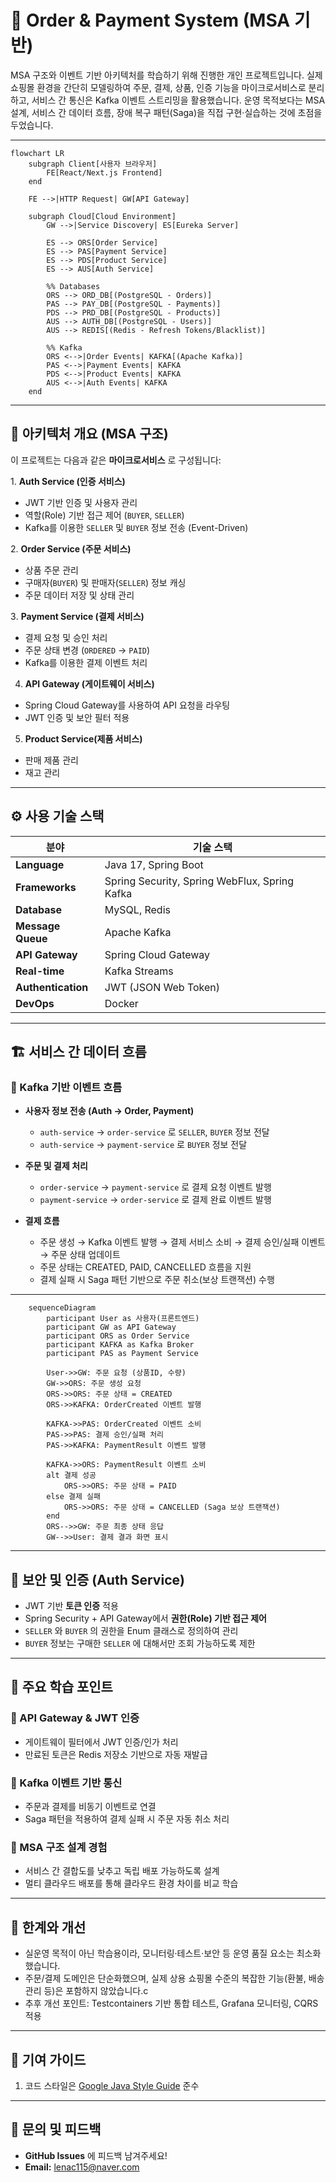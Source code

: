 # 🛒 Order & Payment System (MSA 기반)

MSA 구조와 이벤트 기반 아키텍처를 학습하기 위해 진행한 개인 프로젝트입니다.
실제 쇼핑몰 환경을 간단히 모델링하여 주문, 결제, 상품, 인증 기능을 마이크로서비스로 분리하고,
서비스 간 통신은 Kafka 이벤트 스트리밍을 활용했습니다.
운영 목적보다는 MSA 설계, 서비스 간 데이터 흐름, 장애 복구 패턴(Saga)을 직접 구현·실습하는 것에 초점을 두었습니다.

---

```mermaid
flowchart LR
    subgraph Client[사용자 브라우저]
        FE[React/Next.js Frontend]
    end

    FE -->|HTTP Request| GW[API Gateway]

    subgraph Cloud[Cloud Environment]
        GW -->|Service Discovery| ES[Eureka Server]
        
        ES --> ORS[Order Service]
        ES --> PAS[Payment Service]
        ES --> PDS[Product Service]
        ES --> AUS[Auth Service]
        
        %% Databases
        ORS --> ORD_DB[(PostgreSQL - Orders)]
        PAS --> PAY_DB[(PostgreSQL - Payments)]
        PDS --> PRD_DB[(PostgreSQL - Products)]
        AUS --> AUTH_DB[(PostgreSQL - Users)]
        AUS --> REDIS[(Redis - Refresh Tokens/Blacklist)]
        
        %% Kafka
        ORS <-->|Order Events| KAFKA[(Apache Kafka)]
        PAS <-->|Payment Events| KAFKA
        PDS <-->|Product Events| KAFKA
        AUS <-->|Auth Events| KAFKA
    end
```
---

## 📌 아키텍처 개요 (MSA 구조)
이 프로젝트는 다음과 같은 **마이크로서비스** 로 구성됩니다:

1️. **Auth Service (인증 서비스)**
- JWT 기반 인증 및 사용자 관리
- 역할(Role) 기반 접근 제어 (`BUYER`, `SELLER`)
- Kafka를 이용한 `SELLER` 및 `BUYER` 정보 전송 (Event-Driven)

2️. **Order Service (주문 서비스)**
- 상품 주문 관리
- 구매자(`BUYER`) 및 판매자(`SELLER`) 정보 캐싱
- 주문 데이터 저장 및 상태 관리

3️. **Payment Service (결제 서비스)**
- 결제 요청 및 승인 처리
- 주문 상태 변경 (`ORDERED` → `PAID`)
- Kafka를 이용한 결제 이벤트 처리

4. **API Gateway (게이트웨이 서비스)**
- Spring Cloud Gateway를 사용하여 API 요청을 라우팅
- JWT 인증 및 보안 필터 적용

5. **Product Service(제품 서비스)**
- 판매 제품 관리
- 재고 관리

---

## ⚙️ 사용 기술 스택
| 분야            | 기술 스택 |
|---------------|-----------------|
| **Language**  | Java 17, Spring Boot |
| **Frameworks**  | Spring Security, Spring WebFlux, Spring Kafka |
| **Database**   | MySQL, Redis |
| **Message Queue** | Apache Kafka |
| **API Gateway** | Spring Cloud Gateway |
| **Real-time**   | Kafka Streams |
| **Authentication** | JWT (JSON Web Token) |
| **DevOps**      | Docker |

---

## 🏗️ 서비스 간 데이터 흐름
### 🔹 Kafka 기반 이벤트 흐름
- **사용자 정보 전송 (Auth → Order, Payment)**
    - `auth-service` → `order-service` 로 `SELLER`, `BUYER` 정보 전달
    - `auth-service` → `payment-service` 로 `BUYER` 정보 전달

- **주문 및 결제 처리**
    - `order-service` → `payment-service` 로 결제 요청 이벤트 발행
    - `payment-service` → `order-service` 로 결제 완료 이벤트 발행

- **결제 흐름**
    - 주문 생성 → Kafka 이벤트 발행 → 결제 서비스 소비 → 결제 승인/실패 이벤트 → 주문 상태 업데이트
    - 주문 상태는 CREATED, PAID, CANCELLED 흐름을 지원
    - 결제 실패 시 Saga 패턴 기반으로 주문 취소(보상 트랜잭션) 수행

---
```mermaid
    sequenceDiagram
        participant User as 사용자(프론트엔드)
        participant GW as API Gateway
        participant ORS as Order Service
        participant KAFKA as Kafka Broker
        participant PAS as Payment Service
    
        User->>GW: 주문 요청 (상품ID, 수량)
        GW->>ORS: 주문 생성 요청
        ORS->>ORS: 주문 상태 = CREATED
        ORS->>KAFKA: OrderCreated 이벤트 발행
    
        KAFKA->>PAS: OrderCreated 이벤트 소비
        PAS->>PAS: 결제 승인/실패 처리
        PAS->>KAFKA: PaymentResult 이벤트 발행
    
        KAFKA->>ORS: PaymentResult 이벤트 소비
        alt 결제 성공
            ORS->>ORS: 주문 상태 = PAID
        else 결제 실패
            ORS->>ORS: 주문 상태 = CANCELLED (Saga 보상 트랜잭션)
        end
        ORS-->>GW: 주문 최종 상태 응답
        GW-->>User: 결제 결과 화면 표시
```

---

## 🔑 보안 및 인증 (Auth Service)
- JWT 기반 **토큰 인증** 적용
- Spring Security + API Gateway에서 **권한(Role) 기반 접근 제어**
- `SELLER` 와 `BUYER` 의 권한을 Enum 클래스로 정의하여 관리
- `BUYER` 정보는 구매한 `SELLER` 에 대해서만 조회 가능하도록 제한

---

## 🚀 주요 학습 포인트
### 🔹 API Gateway & JWT 인증
- 게이트웨이 필터에서 JWT 인증/인가 처리
- 만료된 토큰은 Redis 저장소 기반으로 자동 재발급

### 🔹 Kafka 이벤트 기반 통신
- 주문과 결제를 비동기 이벤트로 연결
- Saga 패턴을 적용하여 결제 실패 시 주문 자동 취소 처리

### 🔹 MSA 구조 설계 경험
- 서비스 간 결합도를 낮추고 독립 배포 가능하도록 설계
- 멀티 클라우드 배포를 통해 클라우드 환경 차이를 비교 학습
  
---

## 📜 한계와 개선
- 실운영 목적이 아닌 학습용이라, 모니터링·테스트·보안 등 운영 품질 요소는 최소화했습니다.
- 주문/결제 도메인은 단순화했으며, 실제 상용 쇼핑몰 수준의 복잡한 기능(환불, 배송 관리 등)은 포함하지 않았습니다.c
- 추후 개선 포인트: Testcontainers 기반 통합 테스트, Grafana 모니터링, CQRS 적용

---

## 📌 기여 가이드
1. 코드 스타일은 [Google Java Style Guide](https://google.github.io/styleguide/javaguide.html) 준수

---

## 💬 문의 및 피드백
- **GitHub Issues** 에 피드백 남겨주세요!
- **Email:** lenac115@naver.com  
